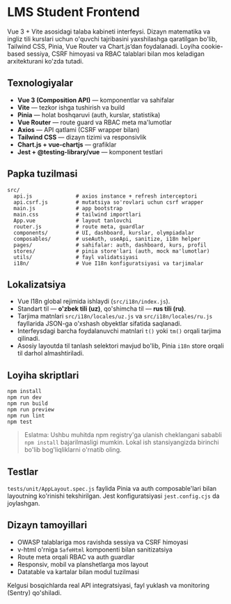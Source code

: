 # LMS Student Frontend

Vue 3 + Vite asosidagi talaba kabineti interfeysi. Dizayn matematika va ingliz tili kurslari uchun o'quvchi tajribasini yaxshilashga qaratilgan bo'lib, Tailwind CSS, Pinia, Vue Router va Chart.js’dan foydalanadi. Loyiha cookie-based sessiya, CSRF himoyasi va RBAC talablari bilan mos keladigan arxitekturani ko'zda tutadi.

## Texnologiyalar

- **Vue 3 (Composition API)** — komponentlar va sahifalar
- **Vite** — tezkor ishga tushirish va build
- **Pinia** — holat boshqaruvi (auth, kurslar, statistika)
- **Vue Router** — route guard va RBAC meta ma'lumotlar
- **Axios** — API qatlami (CSRF wrapper bilan)
- **Tailwind CSS** — dizayn tizimi va responsivlik
- **Chart.js + vue-chartjs** — grafiklar
- **Jest + @testing-library/vue** — komponent testlari

## Papka tuzilmasi

```
src/
  api.js              # axios instance + refresh interceptori
  api.csrf.js         # mutatsiya so'rovlari uchun csrf wrapper
  main.js             # app bootstrap
  main.css            # tailwind importlari
  App.vue             # layout tanlovchi
  router.js           # route meta, guardlar
  components/         # UI, dashboard, kurslar, olympiadalar
  composables/        # useAuth, useApi, sanitize, i18n helper
  pages/              # sahifalar: auth, dashboard, kurs, profil
  stores/             # pinia store'lari (auth, mock ma'lumotlar)
  utils/              # fayl validatsiyasi
  i18n/               # Vue I18n konfiguratsiyasi va tarjimalar
```

## Lokalizatsiya

- Vue I18n global rejimida ishlaydi (`src/i18n/index.js`).
- Standart til — **o'zbek tili (uz)**, qo'shimcha til — **rus tili (ru)**.
- Tarjima matnlari `src/i18n/locales/uz.js` va `src/i18n/locales/ru.js` fayllarida JSON-ga o'xshash obyektlar sifatida saqlanadi.
- Interfeysdagi barcha foydalanuvchi matnlari `t()` yoki `tm()` orqali tarjima qilinadi.
- Asosiy layoutda til tanlash selektori mavjud bo'lib, Pinia `i18n` store orqali til darhol almashtiriladi.

## Loyiha skriptlari

```
npm install
npm run dev
npm run build
npm run preview
npm run lint
npm test
```

> Eslatma: Ushbu muhitda npm registry'ga ulanish cheklangani sababli `npm install` bajarilmasligi mumkin. Lokal ish stansiyangizda birinchi bo'lib bog'liqliklarni o'rnatib oling.

## Testlar

`tests/unit/AppLayout.spec.js` faylida Pinia va auth composable'lari bilan layoutning ko'rinishi tekshirilgan. Jest konfiguratsiyasi `jest.config.cjs` da joylashgan.

## Dizayn tamoyillari

- OWASP talablariga mos ravishda sessiya va CSRF himoyasi
- v-html o'rniga `SafeHtml` komponenti bilan sanitizatsiya
- Route meta orqali RBAC va auth guardlar
- Responsiv, mobil va planshetlarga mos layout
- Datatable va kartalar bilan modul tuzilmasi

Kelgusi bosqichlarda real API integratsiyasi, fayl yuklash va monitoring (Sentry) qo'shiladi.
